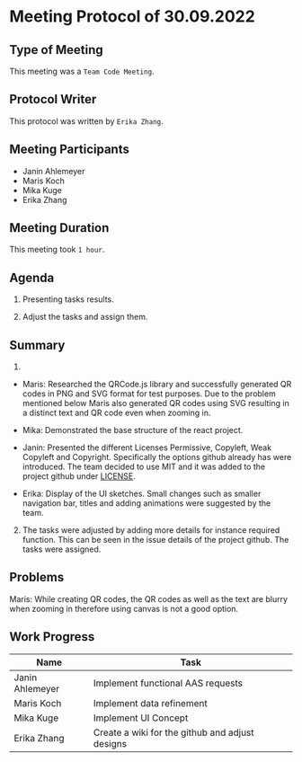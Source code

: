 <!-- fill in date-->
# Meeting  Protocol  of  30.09.2022

## Type of Meeting
<!-- fill in "Weekly", "Team Code Meeting" or "Team Documentation Meeting"-->
This meeting was a ```Team Code Meeting```.

## Protocol Writer
<!-- fill in "Erika Zhang" or "Adrian Khairi"-->
This protocol was written by ```Erika Zhang```.

## Meeting Participants

* Janin Ahlemeyer
* Maris Koch
* Mika Kuge
* Erika Zhang

## Meeting Duration
<!-- fill in time, if it isn't a Weekly- in hours-->
This meeting took ```1 hour```.

## Agenda
<!-- please use iterating numbers-->

1. Presenting tasks results.

2. Adjust the tasks and assign them.
  

## Summary
<!-- please use iterating numbers-->

1. 
* Maris: Researched the QRCode.js library and successfully generated QR codes in PNG and SVG format for test purposes. Due to the problem mentioned below Maris also generated QR codes using SVG resulting in a distinct text and QR code even when zooming in.

* Mika: Demonstrated the base structure of the react project.

* Janin: Presented the different Licenses Permissive, Copyleft, Weak Copyleft and Copyright. Specifically the options github already has were introduced. The team decided to use MIT and it was added to the project github under [LICENSE](https://github.com/mk28/TINF21C_Team2_AAS_digital_nameplate/blob/main/LICENSE).

* Erika: Display of the UI sketches. Small changes such as smaller navigation bar, titles and adding animations were suggested by the team.

2. The tasks were adjusted by adding more details for instance required function. This can be seen in the issue details of the project github. The tasks were assigned.

## Problems
<!-- fill out if something happened, otherwise just let the preview sentence stay there-->

Maris: While creating QR codes, the QR codes as well as the text are blurry when zooming in therefore using canvas is not a good option. 


## Work Progress
<!-- please fill out the tasks-->

|Name            |Task                         |
|----------------|-----------------------------|
|Janin Ahlemeyer | Implement functional AAS requests                            |
|Maris Koch      | Implement data refinement                            |
|Mika Kuge       | Implement UI Concept                            |
|Erika Zhang     | Create a wiki for the github and adjust designs                           |

